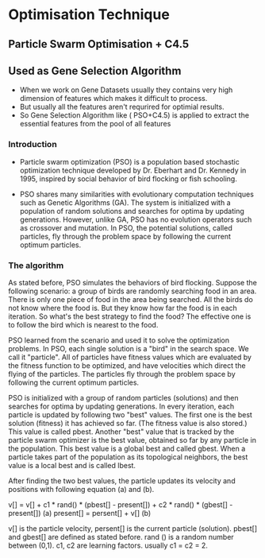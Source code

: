 # Optimisation Technique
   ## Particle Swarm Optimisation + C4.5

## Used as Gene Selection Algorithm
- When we work on Gene Datasets usually they contains very high dimension of features which makes it difficult to process.
- But usually all the features aren't requrired for optimial results.
- So Gene Selection Algorithm like  ( PSO+C4.5) is applied to extract the essential features from the pool of all features

### Introduction

- Particle swarm optimization (PSO) is a population based stochastic optimization technique developed by Dr. Eberhart and Dr. Kennedy     in 1995, inspired by social behavior of bird flocking or fish schooling.

- PSO shares many similarities with evolutionary computation techniques such as Genetic Algorithms (GA). The system is initialized with   a population of random solutions and searches for optima by updating generations. However, unlike GA, PSO has no evolution operators     such as crossover and mutation. In PSO, the potential solutions, called particles, fly through the problem space by following the       current optimum particles.


### The algorithm

As stated before, PSO simulates the behaviors of bird flocking. Suppose the following scenario: a group of birds are randomly searching food in an area. There is only one piece of food in the area being searched. All the birds do not know where the food is. But they know how far the food is in each iteration. So what's the best strategy to find the food? The effective one is to follow the bird which is nearest to the food. 

PSO learned from the scenario and used it to solve the optimization problems. In PSO, each single solution is a "bird" in the search space. We call it "particle". All of particles have fitness values which are evaluated by the fitness function to be optimized, and have velocities which direct the flying of the particles. The particles fly through the problem space by following the current optimum particles. 

PSO is initialized with a group of random particles (solutions) and then searches for optima by updating generations. In every iteration, each particle is updated by following two "best" values. The first one is the best solution (fitness) it has achieved so far. (The fitness value is also stored.) This value is called pbest. Another "best" value that is tracked by the particle swarm optimizer is the best value, obtained so far by any particle in the population. This best value is a global best and called gbest. When a particle takes part of the population as its topological neighbors, the best value is a local best and is called lbest.

After finding the two best values, the particle updates its velocity and positions with following equation (a) and (b).

v[] = v[] + c1 * rand() * (pbest[] - present[]) + c2 * rand() * (gbest[] - present[]) (a)
present[] = persent[] + v[] (b)

v[] is the particle velocity, persent[] is the current particle (solution). pbest[] and gbest[] are defined as stated before. rand () is a random number between (0,1). c1, c2 are learning factors. usually c1 = c2 = 2. 
